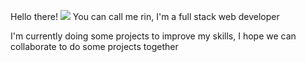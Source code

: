 Hello there!
![](https://komarev.com/ghpvc/?username=your-github-R1N-NY44&color=14e0e0&style=flat-square)
You can call me rin,
I'm a full stack web developer

I'm currently doing some projects to improve my skills, I hope we can collaborate to do some projects together



